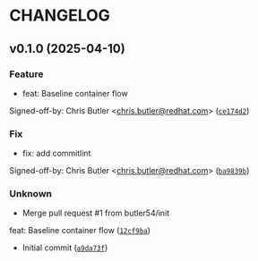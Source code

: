 # CHANGELOG

## v0.1.0 (2025-04-10)

### Feature

* feat: Baseline container flow

Signed-off-by: Chris Butler &lt;chris.butler@redhat.com&gt; ([`ce174d2`](https://github.com/butler54/coco-kbs-access/commit/ce174d2b3b719f0b32a453302a8daa4579dbcaf5))

### Fix

* fix: add commitlint

Signed-off-by: Chris Butler &lt;chris.butler@redhat.com&gt; ([`ba9839b`](https://github.com/butler54/coco-kbs-access/commit/ba9839b1b1ebbe52f6c296d5f7223e1423c8f47a))

### Unknown

* Merge pull request #1 from butler54/init

feat: Baseline container flow ([`12cf9ba`](https://github.com/butler54/coco-kbs-access/commit/12cf9ba9cff1c575407f7ed96403531cbcb74bb6))

* Initial commit ([`a9da73f`](https://github.com/butler54/coco-kbs-access/commit/a9da73feb99bb7b40c581fc22633ab824f585c96))
